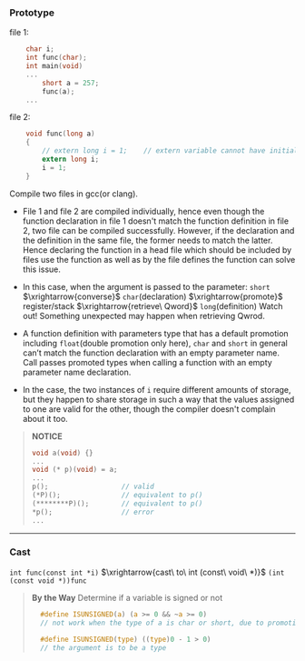 ### Prototype

file 1:
```c
    char i;
    int func(char);
    int main(void)
    ...
        short a = 257;
        func(a);
    ...
```

file 2:
```c
    void func(long a) 
    {
        // extern long i = 1;    // extern variable cannot have initializer
        extern long i;       
        i = 1;
    }
```

Compile two files in gcc(or clang).

* File 1 and file 2 are compiled individually, hence even though the function declaration in file 1 doesn't match the function definition in file 2, two file can be compiled successfully. However, if the declaration and the definition in the same file, the former needs to match the latter. Hence declaring the function in a head file which should be included by files use the function as well as by the file defines the function can solve this issue. 
  
* In this case, when the argument is passed to the parameter: 
  `short` $\xrightarrow{converse}$ `char`(declaration) $\xrightarrow{promote}$ register/stack $\xrightarrow{retrieve\ Qword}$ `long`(definition)
  Watch out! Something unexpected may happen when retrieving Qwrod.

*  A function definition with parameters type that has a default promotion including `float`(double promotion only here), `char` and `short` in general can’t match the function declaration with an empty parameter name. Call passes promoted types when calling a function with an empty parameter name declaration.
  
* In the case, the two instances of `i` require different amounts of storage, but they happen to share storage in such a way that the values assigned to one are valid for the other, though the compiler doesn't complain about it too.

> **NOTICE**
> ```c
> void a(void) {}
> ...
> void (* p)(void) = a;
> ...
> p();                  // valid
> (*P)();               // equivalent to p()
> (********P)();        // equivalent to p()
> *p();                 // error
> ...
> ```

---

### Cast
`int func(const int *i)` $\xrightarrow{cast\ to\ int (const\ void\ *)}$ `(int (const void *))func`

> **By the Way**
> Determine if a variable is signed or not
> ```c
>   #define ISUNSIGNED(a) (a >= 0 && ~a >= 0)   
>   // not work when the type of a is char or short, due to promotion
>   
>   #define ISUNSIGNED(type) ((type)0 - 1 > 0)  
>   // the argument is to be a type
> ```